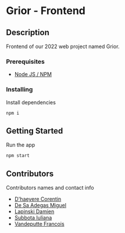 # Grior - Frontend

## Description

Frontend of our 2022 web project named Grior.

### Prerequisites

-   [Node JS / NPM](https://nodejs.org/en/)

### Installing

Install dependencies

```
npm i
```

## Getting Started

Run the app

```
npm start
```
## Contributors

Contributors names and contact info

- [D'haeyere Corentin](https://github.com/cdhaeyere)
- [De Sa Adegas Miguel](https://github.com/miguelDeSaAdegas)
- [Lapinski Damien](https://github.com/SNEKEK)
- [Subbota Iuliana](https://github.com/Iuliana0123)
- [Vandeputte Francois](https://github.com/Ractouf)

